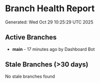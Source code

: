 # Branch Health Report
Generated: Wed Oct 29 10:25:29 UTC 2025

## Active Branches
- **main** - 17 minutes ago by Dashboard Bot

## Stale Branches (>30 days)
No stale branches found
